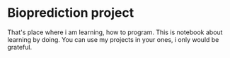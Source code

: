 # Bioprediction project
That's place where i am learning, how to program.
This is notebook about learning by doing.
You can use my projects in your ones, i only would be grateful.
